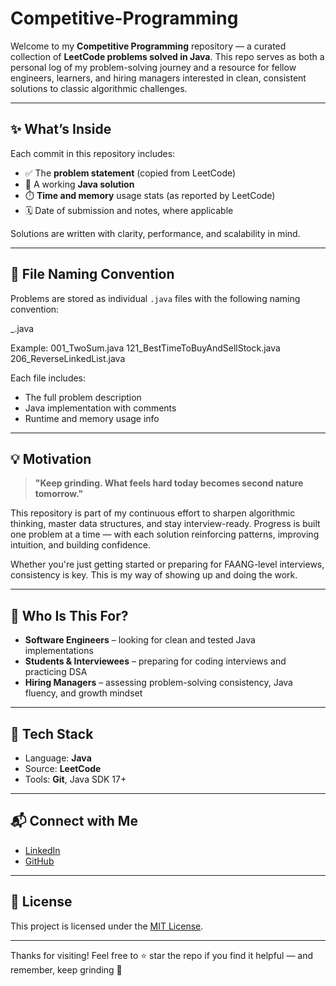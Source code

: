 # Competitive-Programming

Welcome to my **Competitive Programming** repository — a curated collection of **LeetCode problems solved in Java**. This repo serves as both a personal log of my problem-solving journey and a resource for fellow engineers, learners, and hiring managers interested in clean, consistent solutions to classic algorithmic challenges.

---

## ✨ What’s Inside

Each commit in this repository includes:

- ✅ The **problem statement** (copied from LeetCode)
- 🧠 A working **Java solution**
- ⏱️ **Time and memory** usage stats (as reported by LeetCode)
- 🗓️ Date of submission and notes, where applicable

Solutions are written with clarity, performance, and scalability in mind.

---

## 📂 File Naming Convention

Problems are stored as individual `.java` files with the following naming convention:

<ProblemNumber>_<ProblemTitle>.java

Example:
001_TwoSum.java
121_BestTimeToBuyAndSellStock.java
206_ReverseLinkedList.java

Each file includes:
- The full problem description
- Java implementation with comments
- Runtime and memory usage info

---

## 💡 Motivation

> **"Keep grinding. What feels hard today becomes second nature tomorrow."**

This repository is part of my continuous effort to sharpen algorithmic thinking, master data structures, and stay interview-ready. Progress is built one problem at a time — with each solution reinforcing patterns, improving intuition, and building confidence.

Whether you're just getting started or preparing for FAANG-level interviews, consistency is key. This is my way of showing up and doing the work.

---

## 👥 Who Is This For?

- **Software Engineers** – looking for clean and tested Java implementations
- **Students & Interviewees** – preparing for coding interviews and practicing DSA
- **Hiring Managers** – assessing problem-solving consistency, Java fluency, and growth mindset

---

## 🧰 Tech Stack

- Language: **Java**
- Source: **LeetCode**
- Tools: **Git**, Java SDK 17+

---

## 📬 Connect with Me

- [LinkedIn](http://www.linkedin.com/in/ramandeep-singh-420316100/)
- [GitHub](https://github.com/Ramandeep-singh-bhatia)

---

## 📄 License

This project is licensed under the [MIT License](LICENSE).

---

Thanks for visiting! Feel free to ⭐ star the repo if you find it helpful — and remember, keep grinding 💪
